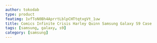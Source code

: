 ```yaml
---
author: tokodab
type: product
featimg: 1vfToN0Bh4AprrtLblpCHTtqtxgVt_1uw
title: Comics Infinite Crisis Harley Quinn Samsung Galaxy S9 Case
tags: [samsung, galaxy, s9]
category: [samsung]
---
```


